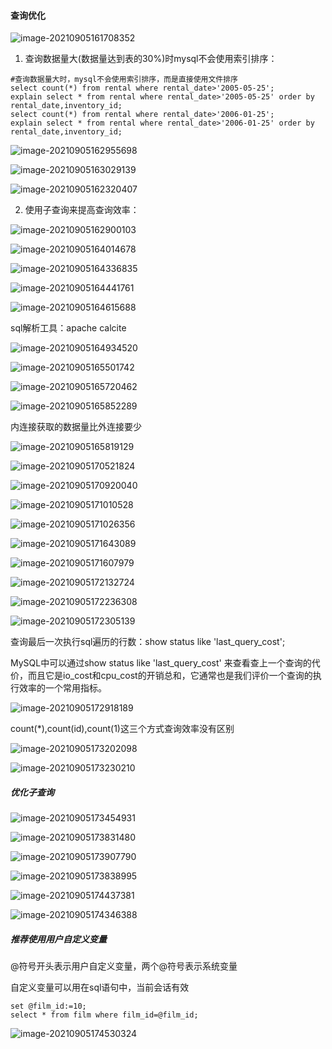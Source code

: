 #### 查询优化

![image-20210905161708352](05.mysql调优--mysql查询优化分析.assets/image-20210905161708352.png)

1. 查询数据量大(数据量达到表的30%)时mysql不会使用索引排序：

```
#查询数据量大时，mysql不会使用索引排序，而是直接使用文件排序
select count(*) from rental where rental_date>'2005-05-25';
explain select * from rental where rental_date>'2005-05-25' order by rental_date,inventory_id;
select count(*) from rental where rental_date>'2006-01-25';
explain select * from rental where rental_date>'2006-01-25' order by rental_date,inventory_id;
```

![image-20210905162955698](05.mysql调优--mysql查询优化分析.assets/image-20210905162955698.png)

![image-20210905163029139](05.mysql调优--mysql查询优化分析.assets/image-20210905163029139.png)

![image-20210905162320407](05.mysql调优--mysql查询优化分析.assets/image-20210905162320407.png)

2. 使用子查询来提高查询效率：

![image-20210905162900103](05.mysql调优--mysql查询优化分析.assets/image-20210905162900103.png)

![image-20210905164014678](05.mysql调优--mysql查询优化分析.assets/image-20210905164014678.png)

![image-20210905164336835](05.mysql调优--mysql查询优化分析.assets/image-20210905164336835.png)

![image-20210905164441761](05.mysql调优--mysql查询优化分析.assets/image-20210905164441761.png)

![image-20210905164615688](05.mysql调优--mysql查询优化分析.assets/image-20210905164615688.png)

sql解析工具：apache calcite

![image-20210905164934520](05.mysql调优--mysql查询优化分析.assets/image-20210905164934520.png)

![image-20210905165501742](05.mysql调优--mysql查询优化分析.assets/image-20210905165501742.png)

![image-20210905165720462](05.mysql调优--mysql查询优化分析.assets/image-20210905165720462.png)

![image-20210905165852289](05.mysql调优--mysql查询优化分析.assets/image-20210905165852289.png)

内连接获取的数据量比外连接要少

![image-20210905165819129](05.mysql调优--mysql查询优化分析.assets/image-20210905165819129.png)

![image-20210905170521824](05.mysql调优--mysql查询优化分析.assets/image-20210905170521824.png)

![image-20210905170920040](05.mysql调优--mysql查询优化分析.assets/image-20210905170920040.png)

![image-20210905171010528](05.mysql调优--mysql查询优化分析.assets/image-20210905171010528.png)

![image-20210905171026356](05.mysql调优--mysql查询优化分析.assets/image-20210905171026356.png)

![image-20210905171643089](05.mysql调优--mysql查询优化分析.assets/image-20210905171643089.png)

![image-20210905171607979](05.mysql调优--mysql查询优化分析.assets/image-20210905171607979.png)

![image-20210905172132724](05.mysql调优--mysql查询优化分析.assets/image-20210905172132724.png)

![image-20210905172236308](05.mysql调优--mysql查询优化分析.assets/image-20210905172236308.png)

![image-20210905172305139](05.mysql调优--mysql查询优化分析.assets/image-20210905172305139.png)

查询最后一次执行sql遍历的行数：show status like 'last_query_cost';

MySQL中可以通过show status like 'last_query_cost' 来查看查上一个查询的代价，而且它是io_cost和cpu_cost的开销总和，它通常也是我们评价一个查询的执行效率的一个常用指标。

![image-20210905172918189](05.mysql调优--mysql查询优化分析.assets/image-20210905172918189.png)

count(*),count(id),count(1)这三个方式查询效率没有区别

![image-20210905173202098](05.mysql调优--mysql查询优化分析.assets/image-20210905173202098.png)

![image-20210905173230210](05.mysql调优--mysql查询优化分析.assets/image-20210905173230210.png)

##### 优化子查询

![image-20210905173454931](05.mysql调优--mysql查询优化分析.assets/image-20210905173454931.png)

![image-20210905173831480](05.mysql调优--mysql查询优化分析.assets/image-20210905173831480.png)

![image-20210905173907790](05.mysql调优--mysql查询优化分析.assets/image-20210905173907790.png)

![image-20210905173838995](05.mysql调优--mysql查询优化分析.assets/image-20210905173838995.png)

![image-20210905174437381](05.mysql调优--mysql查询优化分析.assets/image-20210905174437381.png)

![image-20210905174346388](05.mysql调优--mysql查询优化分析.assets/image-20210905174346388.png)

##### 推荐使用用户自定义变量

@符号开头表示用户自定义变量，两个@符号表示系统变量

自定义变量可以用在sql语句中，当前会话有效

```
set @film_id:=10;
select * from film where film_id=@film_id;
```

![image-20210905174530324](05.mysql调优--mysql查询优化分析.assets/image-20210905174530324.png)

